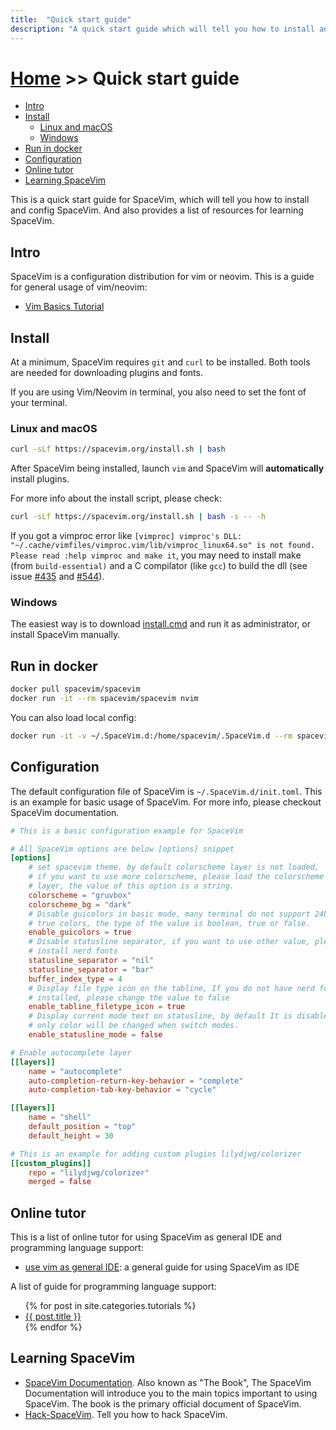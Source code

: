 ```yaml
---
title:  "Quick start guide"
description: "A quick start guide which will tell you how to install and config SpaceVim, also provides a list of resources for learning SpaceVim."
---
```


# [Home](../) >> Quick start guide

<!-- vim-markdown-toc GFM -->

- [Intro](#intro)
- [Install](#install)
  - [Linux and macOS](#linux-and-macos)
  - [Windows](#windows)
- [Run in docker](#run-in-docker)
- [Configuration](#configuration)
- [Online tutor](#online-tutor)
- [Learning SpaceVim](#learning-spacevim)

<!-- vim-markdown-toc -->

This is a quick start guide for SpaceVim, which will tell you how to install and config SpaceVim.
And also provides a list of resources for learning SpaceVim.

## Intro

SpaceVim is a configuration distribution for vim or neovim. This is a guide for general usage of vim/neovim:

- [Vim Basics Tutorial](../vim-basic-tutorial/)

## Install

At a minimum, SpaceVim requires `git` and `curl` to be installed. Both tools
are needed for downloading plugins and fonts.

If you are using Vim/Neovim in terminal, you also need to set the font of your terminal.

### Linux and macOS

```bash
curl -sLf https://spacevim.org/install.sh | bash
```

After SpaceVim being installed, launch `vim` and SpaceVim will **automatically** install plugins.

For more info about the install script, please check:

```bash
curl -sLf https://spacevim.org/install.sh | bash -s -- -h
```

If you got a vimproc error like `[vimproc] vimproc's DLL: "~/.cache/vimfiles/vimproc.vim/lib/vimproc_linux64.so" is not found.  Please read :help vimproc and make it`, you may need to install make (from `build-essential)` and a C compilator (like `gcc`) to build the dll (see issue [#435](https://github.com/SpaceVim/SpaceVim/issues/435) and [#544](https://github.com/SpaceVim/SpaceVim/issues/544)).

### Windows

The easiest way is to download [install.cmd](https://spacevim.org/install.cmd) and run it as administrator, or install SpaceVim manually.

## Run in docker

```sh
docker pull spacevim/spacevim
docker run -it --rm spacevim/spacevim nvim
```

You can also load local config:

```sh
docker run -it -v ~/.SpaceVim.d:/home/spacevim/.SpaceVim.d --rm spacevim/spacevim nvim
```

## Configuration

The default configuration file of SpaceVim is `~/.SpaceVim.d/init.toml`. This is
an example for basic usage of SpaceVim. For more info, please checkout SpaceVim
documentation.

```toml
# This is a basic configuration example for SpaceVim

# All SpaceVim options are below [options] snippet
[options]
    # set spacevim theme. by default colorscheme layer is not loaded,
    # if you want to use more colorscheme, please load the colorscheme
    # layer, the value of this option is a string.
    colorscheme = "gruvbox"
    colorscheme_bg = "dark"
    # Disable guicolors in basic mode, many terminal do not support 24bit
    # true colors, the type of the value is boolean, true or false.
    enable_guicolors = true
    # Disable statusline separator, if you want to use other value, please
    # install nerd fonts
    statusline_separator = "nil"
    statusline_separator = "bar"
    buffer_index_type = 4
    # Display file type icon on the tabline, If you do not have nerd fonts
    # installed, please change the value to false
    enable_tabline_filetype_icon = true
    # Display current mode text on statusline, by default It is disabled,
    # only color will be changed when switch modes.
    enable_statusline_mode = false

# Enable autocomplete layer
[[layers]]
    name = "autocomplete"
    auto-completion-return-key-behavior = "complete"
    auto-completion-tab-key-behavior = "cycle"

[[layers]]
    name = "shell"
    default_position = "top"
    default_height = 30

# This is an example for adding custom plugins lilydjwg/colorizer
[[custom_plugins]]
    repo = "lilydjwg/colorizer"
    merged = false
```

## Online tutor

This is a list of online tutor for using SpaceVim as general IDE and programming language support:

- [use vim as general IDE](../use-vim-as-ide/): a general guide for using SpaceVim as IDE

A list of guide for programming language support:


<ul>
    {% for post in site.categories.tutorials %}
            <li>
               <a href="{{ post.url }}">{{ post.title }}</a>
            </li>
    {% endfor %}
</ul>

## Learning SpaceVim

- [SpaceVim Documentation](../documentation). Also known as "The Book",
The SpaceVim Documentation will introduce you to the main topics important to using SpaceVim.
The book is the primary official document of SpaceVim.
- [Hack-SpaceVim](https://github.com/Gabirel/Hack-SpaceVim). Tell you how to hack SpaceVim.
